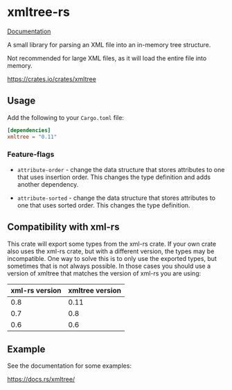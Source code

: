 xmltree-rs
==========

[Documentation](https://docs.rs/xmltree/)

A small library for parsing an XML file into an in-memory tree structure.

Not recommended for large XML files, as it will load the entire file into memory.

https://crates.io/crates/xmltree

## Usage

Add the following to your `Cargo.toml` file:

```toml
[dependencies]
xmltree = "0.11"
```

### Feature-flags

* `attribute-order` - change the data structure that stores attributes to one that uses insertion order. This changes the type definition and adds another dependency.

* `attribute-sorted` - change the data structure that stores attributes to one that uses sorted order. This changes the type definition.

## Compatibility with xml-rs
This crate will export some types from the xml-rs crate.  If your own crate also uses the xml-rs
crate, but with a different version, the types may be incompatible.  One way to solve this is to
only use the exported types, but sometimes that is not always possible.  In those cases you should
use a version of xmltree that matches the version of xml-rs you are using:

| xml-rs version | xmltree version |
|----------------|-----------------|
| 0.8            | 0.11            |
| 0.7            | 0.8             |
| 0.6            | 0.6             |


## Example

See the documentation for some examples:

https://docs.rs/xmltree/
